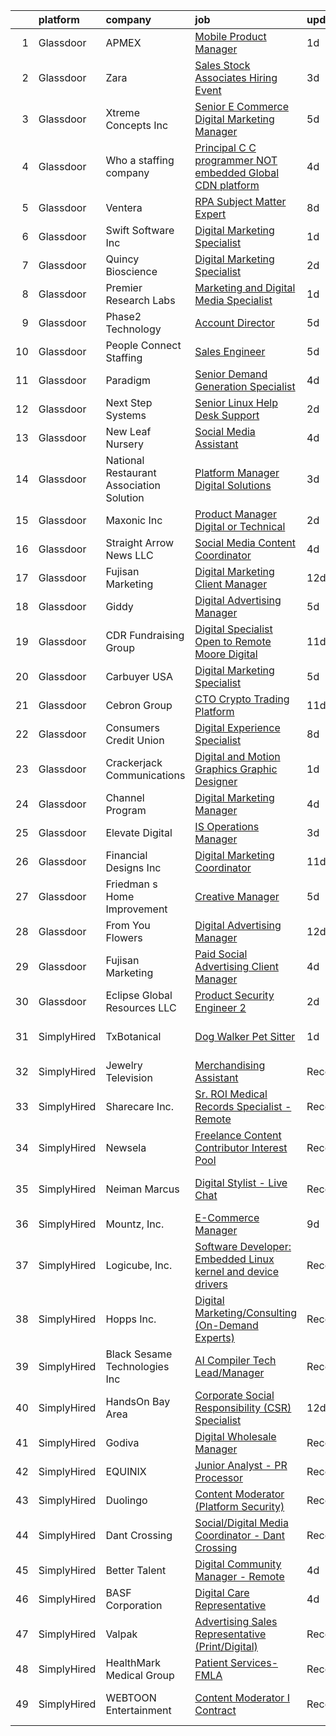 

|    | platform    | company                                  | job                                                                                                                                                                                                                                                                                                                                                                                                                                                                                                                                                                                                                                                                                                                                                                                                                                                                                                                                                                                                                                                                                                                                     | update_time   | location                    |
|---:|:------------|:-----------------------------------------|:----------------------------------------------------------------------------------------------------------------------------------------------------------------------------------------------------------------------------------------------------------------------------------------------------------------------------------------------------------------------------------------------------------------------------------------------------------------------------------------------------------------------------------------------------------------------------------------------------------------------------------------------------------------------------------------------------------------------------------------------------------------------------------------------------------------------------------------------------------------------------------------------------------------------------------------------------------------------------------------------------------------------------------------------------------------------------------------------------------------------------------------|:--------------|:----------------------------|
|  1 | Glassdoor   | APMEX                                    | [Mobile Product Manager](https://www.glassdoor.com/partner/jobListing.htm?pos=110&ao=1110586&s=58&guid=000001810e98e1e59d38f001224dc13c&src=GD_JOB_AD&t=SR&vt=w&cs=1_73c804a0&cb=1653807309926&jobListingId=1007898504722&cpc=38E0756619F973C7&jrtk=3-0-1g479hohrq0vc801-1g479hoi8q69q800-c5a393aa9f5888fc--6NYlbfkN0Ap2u030cuxRsdtLPDPs2BU3Kfi2AUyODsFm7pZ6XoflJQqs1yHrVdbDQQawaiP115OEnSqLQfHhCRmfNl5xZIbybda3Qs83olJKyMQxjinZQ_F64y-E5BP92CiNrJwoK7GtiGblVd8jv4q4kLMNfIS8oS9QE03B0yi_diZ6joAAvKEh373BqkCiiqNy98uT8z4uRvvmcPO3DxF9FxjytorNKxCfyhRPsv1qtPrXNxkEQGC8XcZh2ZTuO9F5XJQIlWm49UxZqK-9Le9YPlZOTUu9GBJaNAyw4LXLFZ_dGocVocDPSsFKCtZfhFSMZzg29JnVh5ZHdMLZvHfXGw0AP9L2HPRMcRwQheOhQ5_EluekW49QS47J3d5u04-D04XpeBfPJYAGft-C_DzAjCio8TOR_EqafkLIb7Cr_fbGDX_AYiR_FsfxxP_YK3gfq3K9BtvF_lCSz6FdUiuDG1oeBb3P6KkSAIskFm92r13PJ1JWJ3s4cSzCSy77fXm6ZYhRKnxgKnq-16NO1HGBOYJBza_wTnsg5NOl78UIikCXTs_4A0_8YVrwAjYDM8PpgrYymQYejZV70-LVAAYN7HL1Spc)                                                                                                                                                                                            | 1d            | Remote                      |
|  2 | Glassdoor   | Zara                                     | [Sales Stock Associates Hiring Event](https://www.glassdoor.com/partner/jobListing.htm?pos=115&ao=1110586&s=58&guid=000001810e98e1e59d38f001224dc13c&src=GD_JOB_AD&t=SR&vt=w&cs=1_e150066f&cb=1653807309927&jobListingId=1007891761274&cpc=C8C68B780154567E&jrtk=3-0-1g479hohrq0vc801-1g479hoi8q69q800-0d7a838a18af21ee--6NYlbfkN0Btxs39KmTzjw_u_hUXcyTcLpNeUj18C2Nw5A7DCW0FWNwH-XjtYgXllHmy2-okDeldALGjed6Rf6Nq6xSonfWNdO-9ovUWYx48gWvHzjO2r_8IwV20BCiEIkh3SgsunBhgIl3js16s4s0YiFp-hR6jTrYn4Z8ghQqIOqLnp5e4R9Qvsw8fajpaaDLlrosH2lkNHiJGawLWQBUee6sdcYZO4qD54yzbg4VPNGXNSzGN-IA81SA2mdKMQZWQ7sI21966iJKzrqA19WU4DxyzKrH4FX2Ks3jqSHQFqMMddAVXArFdwppbugFf893m7QqSNmrrn4_EmBsyE3SQLxDMZpOS7GZcMoxjdGsRp-r09YCaSNBDaj4HZH8QP0b9whfBTIaqGdWoKjgUrfdvc2IudVPsy4WSzqKxMJZgfCA5dWRfNym30iuZ2EQttOy6UErld4tCL5PUeXiZw_qQfqJXqch_xpnQDkjafvuJiV0cPTefdb7JJiLbXJCZvIc51OLDpRU3z70TzVhIVOjUyYci_npcyvG8-fY8AKQW6zGbALbeiLxmzsFjzg-mh5Elpos1H6uTXJRM0COicRYgs4gEtxBCMr-BfGntCf3etc9UY93fznoHegOo40DhLFstCQKzFmbg47UgH0PXXGyX57ritVe7t95LhI7jpE9zmuRNrTig-UbyX0YytnHFj4UD6Nnekr0JEfFtVHWtEpo90sPill3vBlEqnVsV3tx3xyo7_B2EVxA-5pPnIOjLY-ooj_0VB9A%3D) | 3d            | Wellesley, MA               |
|  3 | Glassdoor   | Xtreme Concepts Inc                      | [Senior E Commerce   Digital Marketing Manager](https://www.glassdoor.com/partner/jobListing.htm?pos=104&ao=1110586&s=58&guid=000001810e98e1e59d38f001224dc13c&src=GD_JOB_AD&t=SR&vt=w&ea=1&cs=1_d2661a01&cb=1653807309925&jobListingId=1007885618183&cpc=1CFB2D769825A88A&jrtk=3-0-1g479hohrq0vc801-1g479hoi8q69q800-592b6c6df76b004b--6NYlbfkN0CQqnLIWsU0Hd9mAM9CPr_t6tpjjVh6VHQGynQ4AbzrOKu5-7YkYb5WxXcr4YwylqeBxkIpiEqDwyrvJl1AKihL_6tmFHf4uiqE_vEL_tUPaxehkru8sjq-mQsxCl5d4iA0jeAjvLZkVzKR0BKlUv82tr2thE-vQo98MVQ8tviimehEeu63TcDjP9-pX8JFx8Sjqc8PLxqUryTkOwJJuJlcf8ynAw7_opk7AjNMj7pmJAMwCsJFNafeEpGbBTNUmwpiRvnDwye6P51cQnawY3bB6sxYrNi6Ln4cohQ3_Hw5Wsyyn47fpPV8F7qxWchPpuGu5gozvJ7ytk0zEQsJQCXdVwzo_ZQXZvAFmvTttI7WG1y4linqNj3coy_C40NvEx9vSzF2O5duK12Rw4VRWme1nsFaWlI2L3wtHNSro2Ec2BzAaQW1apkyz7X3IR-dka_Twia370mx-MZQ6yWfP5uQZXkprZgZLJ7LYu3ZcYwBYxAlnms49E1nurfw2UUtpXLHECvxuVt9MQ5yAcPChZLqZpSSSQiU_tA%3D)                                                                                                                                                                                                                  | 5d            | Nashville, TN               |
|  4 | Glassdoor   | Who    a staffing company                | [Principal C C   programmer  NOT embedded   Global CDN platform ](https://www.glassdoor.com/partner/jobListing.htm?pos=129&ao=1110586&s=58&guid=000001810e98e1e59d38f001224dc13c&src=GD_JOB_AD&t=SR&vt=w&ea=1&cs=1_5bddf319&cb=1653807309929&jobListingId=1007889506241&cpc=E6B95A06C1BC174B&jrtk=3-0-1g479hohrq0vc801-1g479hoi8q69q800-0e65479811ecfe9a--6NYlbfkN0D8qe4D8speIWsVRs46h0m7IsudPd75aHHMzmLGJRCPyG-QMcvsiuXB6iu7s5abUKpYtE49kJ3FaW6GhuK2e-o7XMRX2V4BepADd1DbWAmq3CSuI3f5Q5gqeC41DrubURG20izaASItJRi6ZeMv9s6SzBd_UBvZrOc4q0OvWTrzLEonl0Z9_xnAvNeAgazLCqtJqmYCJmcy1rGBScy0uuCFdw4drXhQp0kxbI3t2CFlLkZJsF1Ktqz6Peuig_Xyr_D_sdkBFpBhodqe8IetlmFOLnxs-9Mq5tz-wnw-UOZS4aQ9MLEc53QxTcKKUwQyBhVSKAAJ5ugSvPa88oCsRhIvcAs8wQd4_vwJzjN7oDjG-qRyrI4kesdFQnFFcJvjCwQxoad31PNh8KDjUE3zVIGK5Q9cUlmoB6TC4L3meebW0J2zSjgOT43WIyU_ryg2-1O9O2S4rNUWUQ09ll3W2KJzfzeCphGp12b2CZWc0jf2IvyJJnR6_mlFrA9WLBct03VIdDJPfKa6BiUnKB-7mUJyNGZgEF5Bh0RUoFd5bLl3uQRHJtysUb_h)                                                                                                                                                                              | 4d            | Remote                      |
|  5 | Glassdoor   | Ventera                                  | [RPA Subject Matter Expert](https://www.glassdoor.com/partner/jobListing.htm?pos=106&ao=1110586&s=58&guid=000001810e98e1e59d38f001224dc13c&src=GD_JOB_AD&t=SR&vt=w&ea=1&cs=1_5766aed1&cb=1653807309926&jobListingId=1007879092050&cpc=1DA97EEC6DEC5F4A&jrtk=3-0-1g479hohrq0vc801-1g479hoi8q69q800-1ba84a991e331411--6NYlbfkN0AS3oPsAAmCngCu4U51_2RxXyfS7TdWOFtWPOafNW52I9l0zlAECe21vZlUoe0tQOPziLIQlI5le5MY06xB0B0kiA_0epLho_tLJ6pFYIJl3BeXVoZiQZWyBb5GYxfBvBGRw1bxoyixTqytdTSzecNOdGzjgOW8tmTsvcNVpF1jXZQ16-i0alOCS5Ayg1BygxL3_XotABZgFR1bvtBu33VzK-OwRFewFY_nc_bK_IQAS1siJ1CNod4ftykp6cASpKvjGDaEJbMkz7PxYXGjhmkAb_u3Dh020tUfG2qJP0u-AurZgl1dYErmGm50as10cfN_B1242KyuySuSsarz4np5Swl_YOigp29wukraPwkMkO5zRk1o5iOTPKOTeDYzJxO9z5QzWECZ1zNX8xee4yeonSgJ4ZyAas50gTivcTPFtDWYeL2SXFFoJQoqK7B6B1uz2K74K0zTtEB_9986z3-5vLb4iY20g2Q-g1MvlqBmznaVXl6gq7miouMSjgHAEgYIjSyowJG4ng%3D%3D)                                                                                                                                                                                                                                                        | 8d            | Remote                      |
|  6 | Glassdoor   | Swift Software  Inc                      | [Digital Marketing Specialist](https://www.glassdoor.com/partner/jobListing.htm?pos=108&ao=1110586&s=58&guid=000001810e98e1e59d38f001224dc13c&src=GD_JOB_AD&t=SR&vt=w&ea=1&cs=1_cfb3552f&cb=1653807309926&jobListingId=1007898399231&cpc=C6B4EF5A80B9F897&jrtk=3-0-1g479hohrq0vc801-1g479hoi8q69q800-e14097b5bb6ccb9c--6NYlbfkN0DZZww-p_mr8GWlqIRBY21Wjl_Fk3kglyx5_HcxykVqweErWnar7kdIypVXyUPbfKVYgQFXV-naKbIbUjjuafYosPAFGtbIAun7F2CrqqVrXoyO9rQ9STNmNXEJStbVqtf2XmBvaMJ5L2LBjMdd2j9207IL57VRWplgP636dLn0-h85S6kf07DoZRdiGqX0VEEj_-SVUAct4uWMwwDmFrHxpJpa1DJ-VXTxE5_x7TuMoRk1x-gcB72OO3LR19G6Ff-Qe5ZzOhPI89CAMTMxGz_2gKZlEbidf8XO5INRGsjGjAwd114vFwoQIcKuET6jvE1JV2PxbLbWTXbLjKW3OKU3nTOHF382JSYuS1PAIIcQHIhZM6u5PxcR4uAzCMIYm2wrApo0oH6gnJrycwHOJddnomQeHKvvS4-oHU9H2aG9f_NRhNQO0owpmnivsCbIJjf8gAdJvSL26W3MHSi658NAqqMFZVMH9SIgZoBkzCyPbn1A9CDDJ6Cz-1icEXtg_gr694j1VGdd4A%3D%3D)                                                                                                                                                                                                                                                     | 1d            | Frederick, MD               |
|  7 | Glassdoor   | Quincy Bioscience                        | [Digital Marketing Specialist](https://www.glassdoor.com/partner/jobListing.htm?pos=107&ao=1110586&s=58&guid=000001810e98e1e59d38f001224dc13c&src=GD_JOB_AD&t=SR&vt=w&ea=1&cs=1_b3d9438b&cb=1653807309926&jobListingId=1007895149889&cpc=FBD2829E5030877A&jrtk=3-0-1g479hohrq0vc801-1g479hoi8q69q800-09536d07b9f4a43d--6NYlbfkN0Cd5ZvLdai7cR0fypH5_WiGezUQesq24dbKuF0ly35ya84jt7e3GFL0Brydynu9w-vRVQvsclyrQPKTm43Io2F0qEmjpfTscOP9bGxC4pfTooJYLErC1RUOPnUEajuUSOp-elD8SAwbyEZ2Vb62O4NxyVP8P7f4Hc_rdPryJ9aVdAjPAiYu2WCxapPHSfO9cQpZBrMmwFJiC-099LQnCBRyJkfM8pOc7enoM7Cg0TMdYcpOysFbCAJ4tZ2IZwdS6XXg9IhyDJROaADT5mnlMxkLJEqyt3BQGvnCY6avX0rJ8kPbe4iAGpDHRu37rv-VK_RgvQab-xukgfWQoSql5FYGlk2EzQKIqTcdcXLCb4E-Gb4vGUYYxEhOxKtQpjg1nGk83gJ6pkKoTXQtCMslJY8W5SgrZlv7GqO_UgyBLBDYW6XSQYTBnXuqA3AQX1UCRk-R0mMgFBEao4-pNes_I9g-UbT7a_c-4WwAlNr4xDJQzSJ1LPbseguTPkqRniq0TbSAHyqcUFfDiw%3D%3D)                                                                                                                                                                                                                                                     | 2d            | Madison, WI                 |
|  8 | Glassdoor   | Premier Research Labs                    | [Marketing and Digital Media Specialist](https://www.glassdoor.com/partner/jobListing.htm?pos=124&ao=1110586&s=58&guid=000001810e98e1e59d38f001224dc13c&src=GD_JOB_AD&t=SR&vt=w&cs=1_a6cacd8f&cb=1653807309928&jobListingId=1007899186366&cpc=8F7BC0C6B9F707AE&jrtk=3-0-1g479hohrq0vc801-1g479hoi8q69q800-ded5b3e1f83c4363--6NYlbfkN0D8xGH_UxYqVAmqCTtO4umaWVpHqxlCI3ORUIuPXpUIiGqvWJ6uvpcjhH6mD7F6BhODHTcc8NAcuntD3dg6kpKTT5cGFIStpa8KZtndA12vIxsGRrmMqR2pE0RzNktokXRKEi5QGTdrJf2h_DUSpQwpZo8KukFg5pvhz5_lekjsyg7TkcNecXctnz9MADF2JijD87AEUemG9Mgtlibq_GFjVtuN0UhZZlMvzq7auISOlSvkqm7Fy3FelsdIkpGEbwzIQMXIoDugAHjDpZgQAW2bSA2yHQ122NKN2TaTTazA8c68MoZF3VKd7SBXY_uA4eXqwR2OCYh1ndlmQevW7PZTwir81G6OPDs10hBKhtBxI1pWBFZc5jn9uv7RoOyg_zpLr8a_lCMuuogO5diaavibqYgq2FAAoyDKKyvHzlj7Lbg4RTGucSbGspSvX4ilEzUwOnN0MBTvlwm3rIDqB9zH)                                                                                                                                                                                                                                                                                                            | 1d            | Austin, TX                  |
|  9 | Glassdoor   | Phase2 Technology                        | [Account Director](https://www.glassdoor.com/partner/jobListing.htm?pos=127&ao=1110586&s=58&guid=000001810e98e1e59d38f001224dc13c&src=GD_JOB_AD&t=SR&vt=w&ea=1&cs=1_7b407066&cb=1653807309929&jobListingId=1007885098395&cpc=923E3B470662C757&jrtk=3-0-1g479hohrq0vc801-1g479hoi8q69q800-4f44540b413288ff--6NYlbfkN0CQvkt6Hh8oe9ig64tUg0k4_MRnmDES_oZLrKmhAbSo-sbCOW1K6auZGRuU-k8BGTTd_E_S6cFZkM8-XQQLUxaM3foh4tMHjkQhSM5F31HblQpXCcC8AFyxiMnQ2cubqG_qqql2D4bmZDT2Z4JORoHh5e6_IW3fHN7dG3rQ2f5hukGZA80IuhKfGsDAZjzRbfnaEJwQjHoZILXNDIDdY5sfzf702vl3-4VMVQfbIw5ni-EvobQv1Wc89ma2rMxsnCTGRKwzOXvrCg4Xr6Nu5XkUx3Cm74nPweKS09T0M8s-E_C5eAlt8k_fxOsZ-ADe5FB3ujGT4udAHdAYM1JCDoFwkepkvYEF0-bnkyE3QkJ_r-N2qdEglxy3IaAaBoXyBt7q22t59dlqaimmg2KWMHItGVh_29P6IJCVXNRDhoPACtDvNQuSO-neu6liBeqScKaNxyst2ZLX2ng_w-KT1J0eGM3kHpgN-7sluK6UCKQ5j8zF6nPled9jVa583juSxdI%3D)                                                                                                                                                                                                                                                                               | 5d            | Remote                      |
| 10 | Glassdoor   | People Connect Staffing                  | [Sales Engineer](https://www.glassdoor.com/partner/jobListing.htm?pos=120&ao=1110586&s=58&guid=000001810e98e1e59d38f001224dc13c&src=GD_JOB_AD&t=SR&vt=w&ea=1&cs=1_a6506937&cb=1653807309928&jobListingId=1007886293873&cpc=F5D43257E3E73E36&jrtk=3-0-1g479hohrq0vc801-1g479hoi8q69q800-92eb718af191dea5--6NYlbfkN0Dl-_BQXShFTenwI-Dv1VWZPK3YH0QuVD1V8nO3VIiW1uLR1QzxvUAsrG0UKiWnsnGQlvECZfxxJFGz3s-fZqNFfo0EZmNsp68ZiokPCxEeXlhaTq5KmEnApgUvmWThb44tYsAfjUDgXcw2GHX8RvAx7IOCijCRlKtNObz54gIpXXGdLqbICVxZ7PC9pTI3D0OrZ2nyi32cFfwxjDJHq6HQHc95y4AJp3qFRszJAEpZQwnwvk0yOxLoo0tZa40o96zt8nA78DoKxT6ib-SZ812422z5tIxfkKoZ8ARqyMBqpwveBlpXBaUQU63RfIUSShYYSgHwvHp4RonK-IZLURRhCU1QNvoemyI9t9aEgKgrYyKcqGxnQcCIbQw69aDjuZh798FbwzXLHyZawAVpgOXDLHltS4IRi-eE9SozT0HxgNnnda-nGre28kx6mhgkuYHDF7ocOIuOOYUti4FSeCLtf0bNrIMLRDPVD9TPGgToZuALlgfCvIewRYzbONOBXMA%3D)                                                                                                                                                                                                                                                                                 | 5d            | Remote                      |
| 11 | Glassdoor   | Paradigm                                 | [Senior Demand Generation Specialist](https://www.glassdoor.com/partner/jobListing.htm?pos=111&ao=1110586&s=58&guid=000001810e98e1e59d38f001224dc13c&src=GD_JOB_AD&t=SR&vt=w&ea=1&cs=1_77d1805c&cb=1653807309926&jobListingId=1007889393339&cpc=38B564C08F17D3D8&jrtk=3-0-1g479hohrq0vc801-1g479hoi8q69q800-5a87a7f9bef79ef2--6NYlbfkN0DeyJ4CP5CzwT7broxeUwKBt3co1QwKwWitRQqJu2WRZ0WRYEK4sRQPRDcH6z-5Xl98DLi94SyD_BF__Ytb4p51lAOuJNaJMk1f--M6S4j0Da689BdA3tK1WDVHZPqixYFvf5JfeMs08kpna6EazR-gYwppV8X16oh_YLSVZTFHH8fCSWRZyWC3i9-YqOFtr5DZlb1FgvJvn_yS5dHtK3x6TK7GKpPk1FUh-vleFv8iPvN7qfoKDsE2L2vasNnEpUtEsFyRmTGUMjwoaFEcUNfFFDthRzjPLOUTlBBwCCW_kohE83YX-DpIysXacFeNtX7IKf4ymRFrakYzslRW8o3t6TCQ9J1ECMo-YFGZo38hGcjVzyX5KpeXebR90YxfLxswkf8gq7ECzU6WLfNRfmzIvPCmsHWsbfQFNJYEMmiqBE3msWPrQ1dV-TiqC0hXgTYGQwBsF05FPornU5m8nhDzy17qdsg1og7NoQgBihs12NIn6imyix6znW9cNoemrFzVBlvM4ns-G_OKzpgF7VzZ)                                                                                                                                                                                                                                          | 4d            | Remote                      |
| 12 | Glassdoor   | Next Step Systems                        | [Senior Linux Help Desk Support](https://www.glassdoor.com/partner/jobListing.htm?pos=126&ao=1110586&s=58&guid=000001810e98e1e59d38f001224dc13c&src=GD_JOB_AD&t=SR&vt=w&ea=1&cs=1_84bc05db&cb=1653807309929&jobListingId=1007895208394&cpc=E5CA8B5EFD9AC7B2&jrtk=3-0-1g479hohrq0vc801-1g479hoi8q69q800-be15931783ae6a50--6NYlbfkN0CKgvS4s_uBktsKEiEAZi2bJDpOvi088CPgpgQhjoHx3fLkFKo7lX6ZWxXYb1-fbGRH7xg2CnKKn5q_6VPV5ucckslz_Dml4TgtFSQK0baRzso759LnCXrp9hu5-yLc52m20VFvS5dvqajIoMSsJiZHLgLhpIMytXxn4o8gK6GYh7v5RV7kVqfCRcSNi6HRir1F9zGMCzDYkW24ZO1FHOg1jMO9IGnVtYGeo5B5HihwzDlQa_n0p8_9SR3ZKixRX84UneDnuoMBBNKQCuF5AZHk3Fm8Wy0uf7wX2p237w2fpYA94u4OdKS30fzS8JuGDjy2XgftfgGX6IOr8QjUVDQny5CZ9moNBJItR8X03_tr_9oC5FrBDtfg5dUnf3lT0vkMq5WYJCj6J2lO0w0bzTJdvvUVwE5JH9LwdyQQUCxr0gex_1hE0hTYjKetoC_3IW-65oMMXruLGcq5hM9RMJhNtaGZ8ql562DuhVUNfvQk0BJOlA-d_v3UTp_zkDeZ0y9xUOcyMGH-4g%3D%3D)                                                                                                                                                                                                                                                   | 2d            | Des Plaines, IL             |
| 13 | Glassdoor   | New Leaf Nursery                         | [Social Media Assistant](https://www.glassdoor.com/partner/jobListing.htm?pos=122&ao=1110586&s=58&guid=000001810e98e1e59d38f001224dc13c&src=GD_JOB_AD&t=SR&vt=w&ea=1&cs=1_0c8db318&cb=1653807309928&jobListingId=1007889202023&cpc=D910AC0D9B8C6152&jrtk=3-0-1g479hohrq0vc801-1g479hoi8q69q800-f17d9c707ef2475b--6NYlbfkN0DpElVvzvNHyW6Y6S-MPJtFVsKj-g--AsActaXepxVhwuZhkIinOeN2Rly8uZhc-AvjLLhiWL8hcDSi1Jw0eRz4yldfIY_So4vn3qZzh3eSgNylJjHphhmu32qkenWRwJlOE_ha-9eNukV9YiT06njk40Mkwi8lIUMI_oDOuV3gD8_2z4uunL7ByQJVKuIB_7_YZYR6yIU3PQ9DCWsz1ihN5eaJ6x1J0vo8HIzhRvogbbEEM_aiQTB7nFbNdYAa-uB3uQyE4VaUfRDoK1p2vMA9nNwMbEiU6OayI7wfMLVbzbVxWJK-ivVCbRDNDPYbCUPfCRicZjhI00LJABYxlRVmCztyxGSj7cjuw5SK_JNg39UrA_wc9KV9f_h3HbnB1xqhA-7aO0_0SOUBmBKCAWcmcchyL-zgUgIpgisW17RtALvzlBq3W5P-bqiZF2A9JS9OTCXexQOrywISYAMHCuQX52NtR0mwP_GEc_bA8GBDayIhO4ik7yRHvjs6UoV4a7eCSYGC3iirxQ%3D%3D)                                                                                                                                                                                                                                                           | 4d            | Hayden, ID                  |
| 14 | Glassdoor   | National Restaurant Association Solution | [Platform Manager  Digital Solutions](https://www.glassdoor.com/partner/jobListing.htm?pos=102&ao=1110586&s=58&guid=000001810e98e1e59d38f001224dc13c&src=GD_JOB_AD&t=SR&vt=w&ea=1&cs=1_6ddda5a4&cb=1653807309925&jobListingId=1007892600209&cpc=965741B70148EC7F&jrtk=3-0-1g479hohrq0vc801-1g479hoi8q69q800-50e574677ecc7638--6NYlbfkN0AXV6erP36Gk5_UqhJ87gBwIOouYBwtKExAdYMc9-jMFCBEh_mhTKNhWlEYuQdc_8OBdeULfTqeqgc2NyU1HUrx8aMdJI5u40F_lbNwEvKbf1XqnG6g80DAZLVxdUuLMym5UZfpuzgy4y1THb8A8n4ZmSIq5dckTdxM2xZlB-QhPNdAFpvsK94J_9hWnThTyx2e3_-6AIFDsQMS8uVr7Og2I22zbSO0dCPFEigBsRKFnH4jiva5YWeJ3yXt-GWbz14MgfyrLiKB7RTlSd8mouyPcXjQc_Dhcyb4HMD5OGwgLUC0hFa31llp2TuOEKak7GMdsDPaRuRr9J9hB1w1VOKngBZseBYcnUxD5GG6mo8o0mWyJqCe3h77ygSUg3BDdlR-b3r8gBcX0AB9WGwv1iQxK9cThN5b-I6jxCf7OFOCsEMw_Z6TaxPoq4-zNhYy9g3XvJAav61TfufJNFHEZLjyYoG0b1IfGmJldNTJBzqkXBIclQDfSXq5opSPTmtzpx6btGkZR_itLw%3D%3D)                                                                                                                                                                                                                                              | 3d            | Chicago, IL                 |
| 15 | Glassdoor   | Maxonic  Inc                             | [Product Manager   Digital or Technical](https://www.glassdoor.com/partner/jobListing.htm?pos=119&ao=1110586&s=58&guid=000001810e98e1e59d38f001224dc13c&src=GD_JOB_AD&t=SR&vt=w&ea=1&cs=1_06ae0b9a&cb=1653807309928&jobListingId=1007895127732&cpc=EB1BD5B9C2162114&jrtk=3-0-1g479hohrq0vc801-1g479hoi8q69q800-e94addeaa013fb26--6NYlbfkN0CcZyzezfzvtPQUPPpPoUj9-ywsUO7mA4JsOj3ENCeqrNuy6JhzGQAieCsBnP9aF5XPrbGrcGnQJi1gk-sy1kj-jBUquTn7MyVCHl3Lys8E553ttzZH0yLl5B7AeLfOpyprLNGXTTLlT_wEBwOLQ3rc4AHhQJFIfbqIT0en50sLD5JiY5egcnwj06Lmy3gs2PbPqPdijMQeph21tB8KnPsuZfv9lpfgCKVOcyDNj8UJ6PJiWQnME9D8Ts3LZc_AHbN0_0tXvG1NetxhJyBnmDB0gBZL0vR7YJJ_Np6thD1BoLyc0MZG7nYWYdP8c96mrmXcRqfA2DmScyl4asBjQwxB7fHJahO815BXnF3JHxFjAl7Wlm_bGeYcBTseMzuX3llYBt27eUCrhhQfcJgJF14TxcJZOkMTldEqXmhXWMIQA4xiqJZIivKxhmy8FwbhZjXqlvR4E4VvOJd7zHMjbIQGrXAiWtUna0Ip-UPnYBQnHe88ELmlgHlXzJfGzqTKAdIecnx8_2Ig3w%3D%3D)                                                                                                                                                                                                                                           | 2d            | Remote                      |
| 16 | Glassdoor   | Straight Arrow News  LLC                 | [Social Media Content Coordinator](https://www.glassdoor.com/partner/jobListing.htm?pos=123&ao=1110586&s=58&guid=000001810e98e1e59d38f001224dc13c&src=GD_JOB_AD&t=SR&vt=w&ea=1&cs=1_d588fc90&cb=1653807309928&jobListingId=1007889188539&cpc=870769263AED881C&jrtk=3-0-1g479hohrq0vc801-1g479hoi8q69q800-c31a30068b0e52d2--6NYlbfkN0ACu_hgM4mYOpGjE6TXudS1eLEYdlotK5aSiNrSIRlNjh-XtxVbfFwzSpa7eHqPOs-JZmUSPH_68dNbGG_sqr2ZOfDebZqpK50Ub97CWSJaEgdY8KUUM60Csao5kQ72E8ZjEWxE_HCIwxP3ClFDl848cgjoF-DSGfgY4GtN_BeQYvk5vuFk9yI9BofBeB7e-6lrAlestRCjsy2ehQEheYkcKV_wpidTO-FEHagqXqoyPhPLwm2ftHdjAaUyxc3YpRAIUaXZKDvnJaIF_YMlr-pDjOg2XDYCIjtOP5Wj7wexPEz6O7dXTaXCtJ9ZpQ0oqy3vcrXVXH9FhF_eIqXCc_kM3xQ0vf5YKGSlaKmitKGWdEp0nd7N8h6KdMujwGhbG7aBx1EOMqPYqoi563GeHRGHh9v3Y_1G7P--FM4IOj4YPZfoPMbDo_Usou1wa2Ye6HbMb1wVlO7UehNmoqB2mQAvkAlhjxEP8vXsfLYDeinQZGoz8Os3h9crs5w2uVRhWzr_29QnLInSSg%3D%3D)                                                                                                                                                                                                                                                 | 4d            | Omaha, NE                   |
| 17 | Glassdoor   | Fujisan Marketing                        | [Digital Marketing Client Manager](https://www.glassdoor.com/partner/jobListing.htm?pos=130&ao=1110586&s=58&guid=000001810e98e1e59d38f001224dc13c&src=GD_JOB_AD&t=SR&vt=w&ea=1&cs=1_35e8a074&cb=1653807309929&jobListingId=1007867627613&cpc=151E51E148764572&jrtk=3-0-1g479hohrq0vc801-1g479hoi8q69q800-0b7cd38cee7f08ff--6NYlbfkN0D1UImNCF3Zorvx0-CrpL2Zua-qauUl26Ah6Bl9N4MEQ74MfGKQYyZqw6l0XqoYPbsL1_hwi00RWvrVSdA8GfXFJst8Pc0Yn-4reWl34_xQtRiVM5oOD5m_DR4X5Aam90nU2Rrm2FLnIORXHpll2DPOPMyZU55H2kDQJvvCwoSOfq7dKRsZxkEb5H3K-p3bhuyM5BUwZgJ2LZJAmS-VhqNVdp1Po_aKpOWFcG-6F4j34sBWjaRbXhTIORQeqsHDklKcgMiO5c7yFqLKcKnqa9rFTlbgubyHVBihh1gOsfqYMWoZ4QB5FLUG53N3lAbWUUZgRufaQtsJl7lFH2QsQ6IK76xZUBt18yU7fLXW_jLnd-VvEToHy3UIeOUeLyhWHiXzi-uQfqBiS5QrVALV-SzRzalr6VIfoqdpRBeN9fQLlEND62E2-TGqaYvBQoeAMTfgyAxoNgJ8BoMyhs5-Xl816gMWYM4NC7166e9VCI227wULR-XMSPZMvWb6mIczYMx95QIjeHWqYUWneyEGls7Q)                                                                                                                                                                                                                                             | 12d           | Seattle, WA                 |
| 18 | Glassdoor   | Giddy                                    | [Digital Advertising Manager](https://www.glassdoor.com/partner/jobListing.htm?pos=109&ao=1110586&s=58&guid=000001810e98e1e59d38f001224dc13c&src=GD_JOB_AD&t=SR&vt=w&ea=1&cs=1_01d2fd5b&cb=1653807309926&jobListingId=1007885338943&cpc=0F2A8D282FF2E7FC&jrtk=3-0-1g479hohrq0vc801-1g479hoi8q69q800-5a2a8fd42ed70974--6NYlbfkN0Cd5ZvLdai7cR0fypH5_WiGezUQesq24dbKuF0ly35ya84jt7e3GFL0i2qw7sdTRxJDjYUYJ8dwGiGGzr5usHAlSYRDrfIsxWMUTiP6sMdYO25OySmrL4ik9nJ2VlTh2zvwuBVZVMQao7Y7e3Rh_uCQXthcfOYF0LH9lOQRwbSvCOG0bWhTBe997y-J2zKQzvgGY6b9djQl_iFKibHq7gNahMYo7a-Q7-pfZf3I3Q555xjDU_z8F_dQl7GXr3meXMQe_kb4RmorLtTcBRqGf5UE9YEkw0DDVwFjDiC44kQgQzSKupGIW2HNbD7_RU2RkxU75dl0vc9Wddp-keHok32iA68e-7hqMJRxO2iTdUmZdE8acmtMN_BhUtCRvOLRqMTrP4K6Rx09Eosp12FHJhkKpYlw2zCvAvVtnN39HMEVKVtAX_j4nLrGRQRE2KfJukZyBm1n6a7IX2-B5bxP84nC0vVCKicGoJNfaYSF9rTLAd7zb1q751w5mXNVLLpwypqrIi8fTnKPCx9DIeaDbru-)                                                                                                                                                                                                                                                  | 5d            | Austin, TX                  |
| 19 | Glassdoor   | CDR Fundraising Group                    | [Digital Specialist  Open to Remote    Moore Digital](https://www.glassdoor.com/partner/jobListing.htm?pos=128&ao=1110586&s=58&guid=000001810e98e1e59d38f001224dc13c&src=GD_JOB_AD&t=SR&vt=w&cs=1_646a60a6&cb=1653807309928&jobListingId=1007868927041&cpc=8F7BC0C6B9F707AE&jrtk=3-0-1g479hohrq0vc801-1g479hoi8q69q800-d43630dec90719a9--6NYlbfkN0DGgHZow9Xrnop5mKckGb9U4FCZz0GqfVpjGx9XEADqYOeXPCgT5ldK3HYbHUk3T7QcMwby4poF9GkNLCSUXOMk8X5mZYXwK2aj5BQjhpLujqTwaUTcs6a2jc81a2Xuu2aw2gdKeOA8J3U0APifSw32D7XpYasb3fzz_mOcpnjrMWv4jcL0lwFPr0STj6Qcku4s7UgAs5ILEpPOk3lte8FN8hspIsRWrzaCnoMkKdBOkOR0baImDKqGNa_dqK07X32p1L4AhuniBlGff05nCJ2LBkzHHkiEEkRRXU5Itrd0raMUn9VRyjNEC1WIMVdGn7c5b40uAODpen_RfmGuFOP33hk2d9NlRaT3ZFFkXQj9du_KcWAUloDcziIDP7cIvFvtiPzNbmok5u3yeCHARvU47XAhCKM2L36qGfakjyUqmfntuo42qrAWhJrVuSgTJy6lolLkrKNJfswUg5p5-9-NEdCKhdrRl3KydkSq-3mU_W2rRk_GVKAIDQQ3xsQDXDpXdhVPVZQhSQ%3D%3D)                                                                                                                                                                                                                                   | 11d           | Lanham, MD                  |
| 20 | Glassdoor   | Carbuyer USA                             | [Digital Marketing Specialist](https://www.glassdoor.com/partner/jobListing.htm?pos=112&ao=1110586&s=58&guid=000001810e98e1e59d38f001224dc13c&src=GD_JOB_AD&t=SR&vt=w&ea=1&cs=1_fda48e4f&cb=1653807309927&jobListingId=1007886334722&cpc=06435BDB05479ADF&jrtk=3-0-1g479hohrq0vc801-1g479hoi8q69q800-e72e480014b33b14--6NYlbfkN0AHmQymZBm121Hd1dy1Qh2bFNFPjAVRZHeqeZsORGEE2yD5WphUrXeCy2A3h7x76yxHvNAgzMTRG2Iq35XpP-PHdy3JMSTh-Pz4BysyY0ldVhbjb387RqrxJURyfZUigfcvYqxm4oPREEFvO_Xuyt4iakE_gSgBp5v3nIoY3gKpFANg48-ZaPHCvD353M3c7nxVIwceIZu01D5rXLCvKaclzge5C420GIfRw3VUDxuM-_fYNjt44eiS1mAotuXbzwnnzjT97Oa2nNzAkmu2u8sL6FU-vPQxjlNMRVdipSqkr0Wl6BoDABlAYb9Xoduj_Bbow5-JNA-Bj9dm7FXMbllqnETahs3K6kGFrnRvEgAShY8RpLEK6Lyxc5GP9nMibAhPxKPsyKUBKYfhScf8Kq5zWRVVtLc22k-GsjkD4d73yFWrrrcxHTF8QaM-9Li2fsvK3JoW_WgKKmwbF7w1coVNMTZitty0AyijyymtEhtaNit3pJBZadlQ3uLPSJyaHJT6V3b1IYHzsKYSlmQW83Hr)                                                                                                                                                                                                                                                 | 5d            | Pensacola, FL               |
| 21 | Glassdoor   | Cebron Group                             | [CTO Crypto Trading Platform](https://www.glassdoor.com/partner/jobListing.htm?pos=113&ao=1110586&s=58&guid=000001810e98e1e59d38f001224dc13c&src=GD_JOB_AD&t=SR&vt=w&ea=1&cs=1_d6d63ae9&cb=1653807309927&jobListingId=1007869693235&cpc=022796DF6CE1C9E6&jrtk=3-0-1g479hohrq0vc801-1g479hoi8q69q800-3436cfa6d8b9e20a--6NYlbfkN0CQA-n_LV_NNy2ock_jAIJ67ReqIt4ARpLIGjlzGlKm_WVu7XLl9BE2428jBS3ic5ye3M4jBau1JUzzhtyBlLBhk-Kw7Riq8-GOJCIjQPOp1C_15SgKZ-O6m1PRQ-0oNjnrpcwZjK7hBvGcSbnb8jrgko2nfd_NsnbZFQG8WoGco9rz1wP4rcSNCJiRal6AtoQr0tT9h6d951m7IFHRnE2J6lqjkC6F6vZHT9kbv5hAaQ3fSkYHRRtLPvddY11qVzMxUfG-SkGrue-R_PMmyKSYaAEWL1n9H5li7LWRB3yDL9As0qSri-Up-UQsTFWquzq1iWSCTbVmGyq5Rnsu6fcHTZTpSGFvdF15H26_zjAz1GL2kggTtR7tg4iLXccFCJti4LGUKpTiWvcoymPQ1s7TRMWGS05ErM_VRZwS41iU8aM6X0beki9WCHUUilEnH_tguUtlTOGjquJB3lJNIRbaCKCyRZkDRAngPvwSK8doe9P6Vsx_cl4b828FDrb7Zt9GM6UXHJLQFLlIuETS7woi)                                                                                                                                                                                                                                                  | 11d           | Remote                      |
| 22 | Glassdoor   | Consumers Credit Union                   | [Digital Experience Specialist](https://www.glassdoor.com/partner/jobListing.htm?pos=101&ao=1110586&s=58&guid=000001810e98e1e59d38f001224dc13c&src=GD_JOB_AD&t=SR&vt=w&cs=1_c428fd20&cb=1653807309924&jobListingId=1007880528091&cpc=7BCE725A3E5A5752&jrtk=3-0-1g479hohrq0vc801-1g479hoi8q69q800-3faf2cb7b9250d5b--6NYlbfkN0D7QFjay0xjSikYlqNIrrQNxgS2Q-UM1MyAnxLHwkvZw74gP2rLdnX_z2k4PV8tQ2T3M45heyWL2kv3_O9IDYv6XXoVxQwhHhDWPOF0gwou8kSgUlTz6erPnq0CDSyEocU6ueJvVFVYt6wt5FgQRW5-Hzz4C4ENgiBhZxSZjYyP8-sHkT5MP5AVwwd8P1CV7W1qRqBeCrHGLCaBCLtPjPM8-PueZG3Y8A6fCDmEgfJ_YktsbR2bpzAa2ou4Mufal3BTbFJKSsuWHOHEJqOCXtuZ879azS8hb4qvoSUkIb8uGw3TgbRCjYuw8ody5fb3-T4JO5HPcPTfG4qtWzrqXqrscF8D4b1h1X0clm-DDqNt0lDTuAZARPAwDn--wKpTOpqEIWzsvGk0Jl5waViTI7PUjW4glt162d5ZpCIf1NFdPlIOaKUatFy7s0Ocp_BXaZbpyEOZWvagEyfdfrgTyX4mRyUPvDkMOSdaaXK-GaE4lm8YR1RrOjngG91vgidzmNuT-h4CVUkxVPtCuEdUNWDIZUu0QrGoGUlA8KBEuAxtmBLTQvOiYWEIFaFkTQ9I9wdI9vAwaQpYgrnczAHB76OxmYpOlAd1oupVoj2_sd8kzaLipbto6vKvgpJOn8U0KZG7tIHQIasgKVPg8CQRDVsuDqBrBzCu_b0KO29aNtGFzjIeSehdEn2dDAtGsh1XV1NUTUOaZxV-qQ-YoDpRnyYlfbq8_YA37Tx_ylRU8qqkqICpYlt4vA50)                     | 8d            | Lake Forest, IL             |
| 23 | Glassdoor   | Crackerjack Communications               | [Digital and Motion Graphics   Graphic Designer](https://www.glassdoor.com/partner/jobListing.htm?pos=117&ao=1110586&s=58&guid=000001810e98e1e59d38f001224dc13c&src=GD_JOB_AD&t=SR&vt=w&ea=1&cs=1_4cccad28&cb=1653807309928&jobListingId=1007899179018&cpc=8D2B7435C06A1689&jrtk=3-0-1g479hohrq0vc801-1g479hoi8q69q800-4119b7ffd432092e--6NYlbfkN0B2gTXXlubBWfaJD3-68vf6rz1FKns231YboDBrYrra6ULyPejrG_3OJfCzt9cG2ZOYTWGT8SQv5oGTEDBXQQFheRTPmRReNOakHOugp4ffBwWO_IXUXUui5-NKfKUISmtznTLJ8aJIHK4pCZQAxiVwBEHi_IfQrvl_HksAdmmYmzEOy4F6VZXXqlX4Ru2Gt9LPmDmTT7FiKtb1fSbfjpT6axyIp3rs2BoZvB3PEmbjOIf3IiBQKAKEN338O8tZ2cPf6AFA9EKIjYHBanMOq3BEAmsM09vU_m19WYM90TyYn5AcQNrgtm688wNDJl0xW0Ktek2jv9ydeLeFISBNak0Tf9x1Z3SNp2zh6AwO5F_ig5gSJpTmB33K0lhITRFjND4phETFsMWirKgknb3LuKEzJEBIT6A-3Ovnk32NjZysg0KrLj00MJvghUpsOZsvyN7xaTaf4DoLrVtZbXZe8JmEVUoNo5DhGz7mnkyfSFUI8oyhqFij_xhNJ7Kne1Xs86XSuNG0Yi_5Nj2p5ix5yK3mPSoZwMG06pI%3D)                                                                                                                                                                                                                 | 1d            | Wellesley, MA               |
| 24 | Glassdoor   | Channel Program                          | [Digital Marketing Manager](https://www.glassdoor.com/partner/jobListing.htm?pos=114&ao=1110586&s=58&guid=000001810e98e1e59d38f001224dc13c&src=GD_JOB_AD&t=SR&vt=w&ea=1&cs=1_e057e2f6&cb=1653807309927&jobListingId=1007890070829&cpc=72B33A28935558B9&jrtk=3-0-1g479hohrq0vc801-1g479hoi8q69q800-cadf7e8a1f22d1ed--6NYlbfkN0DLxniXb9xd09bch3T7EymxCrgj1jiT2kSu__xrmi42oGxzzzo97FWMzGciNwvErZpd9hMbpUEOeFn9v5tOExEQ6X6sV1pdhh02yCEDOb_1daXMAJ49UYSmVNyEEQyE8cPpnWtoiZHES6zllcpciUw0g7_0zejWPtyzYqmGWGQWjXQRli996u3w7VFFj5Vu_tSBkprIzTaViRlYlvLkax6ivnr9lkE303j90gL3xwAaT0OH8VWlKKVTmn0YCu6UalAiHUDMsJL_bo8ENW6xVX7jb2TJ-Ny3d6jUI7mPu1QgfEeK-sjfOsxRR9Mr9Rl24pibyFmiVRNgE2O2AC1quac1OrDLQw4V4lMsCaIcfNmEeuEf2qjTaiHRpdjGNe-4XCHh1eMI7cD81chJiv97ooKJUkf79mQtvlInT411wp572zLD2VBZ_OXxUPRkrPX2YLVN0fdsIEBEC_6nfx9ePFOHQuSQSg_pZbYzqQ7QPrklJ_kseaPvci9LLmwYmZJtw5zZItdcfxQoFQ%3D%3D)                                                                                                                                                                                                                                                        | 4d            | Edgewater, MD               |
| 25 | Glassdoor   | Elevate Digital                          | [IS Operations Manager](https://www.glassdoor.com/partner/jobListing.htm?pos=125&ao=1110586&s=58&guid=000001810e98e1e59d38f001224dc13c&src=GD_JOB_AD&t=SR&vt=w&ea=1&cs=1_95b0a259&cb=1653807309929&jobListingId=1007892644939&cpc=CA5E2B5B7F82281C&jrtk=3-0-1g479hohrq0vc801-1g479hoi8q69q800-fdd028ad08f29904--6NYlbfkN0D0ZqxdZg2TwcIemQ4yr89eGinLCR7bn2QHXosobzuZIISjxMRKT4E3HYF44zK3HdJulIahwjPV5KVdpBd046g-HxtdD1Gm0ETc5CeGF9hYFAzrK5QpyaE61zaOO1MEo2HbfDXaMvqUKYOlroOPxqkOpQ9TkNGV8ts7r-kr85yMeAbezhOAU56M2juGF49A7DSRUL-8iNdf7Q82FMxHVuCPqpjNRh7CkFVsQOv9TcKRFalIRpacllyZGBrZaPUoVi6Cq9BIc1KGkbR_cZH4XZa7am0HwFvbSWeOP2VNky2jrzSoznb9_IZMrNiEcN5JhXu1-OVI0C1W71rYVXrkWWq6rprlvSrZmfVEeSi-4YDu-1UvK4tC0LoRvy400Z_R2c41oDq3nzfMQPKlkbfr0HyEup1SZ49RQansMpyUarQIBLDbh2A2I9YHlX1xWuyz7zDSaMLMCgW9FKqeG2-qG1ql8NOhcOv3qgibtnG5xQi5m8a9PH686GLAY8utqeOTAfY%3D)                                                                                                                                                                                                                                                                          | 3d            | Southlake, TX               |
| 26 | Glassdoor   | Financial Designs  Inc                   | [Digital Marketing Coordinator](https://www.glassdoor.com/partner/jobListing.htm?pos=121&ao=1110586&s=58&guid=000001810e98e1e59d38f001224dc13c&src=GD_JOB_AD&t=SR&vt=w&ea=1&cs=1_2564aed2&cb=1653807309928&jobListingId=1007869332474&cpc=4F6831AEBD53791F&jrtk=3-0-1g479hohrq0vc801-1g479hoi8q69q800-af18582e3ff17604--6NYlbfkN0AtlW_omU2Xx3W-19HQ_drmTKCWebiHnmA5lS5PDL5G8Tkeyy4LNvVzJJ5dlWnWjpp8-pft6JWEOiF4gAjWjKVDS43vkTevw4n0QJYcS1YUDEbs_1izJTXoJyckv9uQCT9-xgg2np8r_bpP-CC3PgQ2T-tDgfdqxQ4CRXiTlBfub-GaXl7kxpUOTTLUT6DtqNuOWsQD2GnO_XOo8eg-Z2RfnmsnEz3EfHyv9sjoccId8xTixCPqHkXn1HIPm3xazVppX3zuKn1pURdPMI1ksEQuO5Z1uYD1hEcJcOTKjrIhPi9qcZHkvdUC0wOxfugB61ehA4kAh6kRAuRkN2qpnTBx10qIcku6_laDIEOOLOV1ebDDIbw8QIfVe3LxpXJtGeS0-6DYr3r3fj7lGe1skCduUuoh9UAnMGxihruW_lbFQ6MkaTVRoZ-IVLVYiqkwHCKJTL44dg2p4saXCZpiENP2fmIYJyhitHPWd87CLzNTqkALIZ0Jf9rj9l7XSU1YrH3uSCi9Ri-nLw%3D%3D)                                                                                                                                                                                                                                                    | 11d           | Miami, FL                   |
| 27 | Glassdoor   | Friedman s Home Improvement              | [Creative Manager](https://www.glassdoor.com/partner/jobListing.htm?pos=116&ao=1110586&s=58&guid=000001810e98e1e59d38f001224dc13c&src=GD_JOB_AD&t=SR&vt=w&ea=1&cs=1_7ccb0c3d&cb=1653807309927&jobListingId=1007886961333&cpc=FFA730268E216A27&jrtk=3-0-1g479hohrq0vc801-1g479hoi8q69q800-0089690b2ecc1187--6NYlbfkN0Aosqe3EHJlcEl-S-I2PFcyOh0wwrU-OCdtsLAyk5hMtsUFPJoqx1BpRVc42F7yOD9haXE7asbK4YIOMuxHqEuK4HS6d8UdgZwZMbkHBki6yjPCFBTwEPvAsFNrhL6wPtSgzsOQrV9aVgpOTh8ZGE41OieAhocmZN_7zCuxLb8iTdLRltv4W5AdDGHuTK1chXa_DFIY1KRviZ-opfzlcMZ9i87woNLPwpDV7V858NatxZjO3H4YqiCOAHa9rubKfPtzgYctl7PXpjjQ29J_IEXwyr4gdvSmEe27okL6I_fEthUewXynfjlhU04bJkTcXlFixhb6A3joZ4RA6s-ry6GmjGiwmR-MTF3hy9PPjRa64KUwK860oo5c0f0D3vNJHuZQYyCyloO5Ufd3x3CkC1vgawHBqvXzusNyKtuRKPZRdeQBgsBYjRYs7p__pKWl3bEGkDNEoZ0d8Mlyf0LMhp9eMhQLtlsfpHbY71PIb2A29wQ5Vb4FYVaJPUXCSPB6Jos8KEfdwwtzYA%3D%3D)                                                                                                                                                                                                                                                                 | 5d            | Petaluma, CA                |
| 28 | Glassdoor   | From You Flowers                         | [Digital Advertising Manager](https://www.glassdoor.com/partner/jobListing.htm?pos=103&ao=1110586&s=58&guid=000001810e98e1e59d38f001224dc13c&src=GD_JOB_AD&t=SR&vt=w&ea=1&cs=1_223dfa99&cb=1653807309925&jobListingId=1007867054645&cpc=9FB140FFF0D62C37&jrtk=3-0-1g479hohrq0vc801-1g479hoi8q69q800-c8767dfe46221383--6NYlbfkN0AKJlxvyDPO5Ox-eQPrFu_DlDD8aL7pcO4B7OwJRVTorMPmHtranxhx1j0srq7EYflnpEx6wqcqk0B6TO7OBM3n6Ss0Qu7NqtaaOv5funtQ6ExnsNEBqkRcMsmZRcGnhZiLquy3zbWtSrQaneXNhyyR5T8Wwz5BNRZrA9zSZFvZATURK-HXGs_SNbxbw1fcvKVjh9I4ICtJx_p7OI5_odl-b4n3_Vm_XpEB2NazaTmRn4s_Zctb9ByqTcXTXRh5Zliiet2FQT0XkUv7cr-riL3mW_mY5tFq3EXwoZS8vt-r-9YPidhIPd4MVqGh9AlXzqhdJqrCT1FpBo3cStmUX-jz4r8U-iqsyTwUtGTI3Bu2hzk2vEd_C2SIKKNSBcchLeoJe280BdBlwCeWOS8KI35pO03qwJGJA4FUfnfVY91g3tz-4yKU0c47GaAKGiWJ0Wn5ZeVTT_dRFAFAgaubCv_66xuai9vNezsrfgRmcrDsJr6YDgMeIHvwArezIvcqMDD0G1pxKIh8bw8ILLE47EV3)                                                                                                                                                                                                                                                  | 12d           | Newark, NJ                  |
| 29 | Glassdoor   | Fujisan Marketing                        | [Paid Social Advertising Client Manager](https://www.glassdoor.com/partner/jobListing.htm?pos=118&ao=1110586&s=58&guid=000001810e98e1e59d38f001224dc13c&src=GD_JOB_AD&t=SR&vt=w&ea=1&cs=1_e936fa72&cb=1653807309928&jobListingId=1007889379915&cpc=5B34AA09666F578B&jrtk=3-0-1g479hohrq0vc801-1g479hoi8q69q800-532c1d0a6bcf11e0--6NYlbfkN0D1UImNCF3Zorvx0-CrpL2Zua-qauUl26Ah6Bl9N4MEQy_r7lq9l5mXNm-RUF5pX3-11P6w2Mgj8VrHv9rP-QJLlz9CLEOC8CASZJ0p45B4RB21j3ti0sdS74vCOeAKUH5_UgIoqRp67pMrJ5OSvq3PyZiPh3RjiutmJRAXheHzUCHWbXTNsVEfacL7jXGy5RXZBfJSFO9BWzY-vVI92R3bZSW8AS7RG8wZgzcoe8LlqPW5Xlmolh48kvemDuOal6U1RM185DgWfz5yGMGulT-92PIIlzOufmzKRM7DzWZl63On8i5P0oaJy0SeZSi-ehbH46Uj8bq9YqMY9fB_BvI9TxsLabZzq5oMf8YwKl2vEk2cn65PfgeCfwzBoTsAgN8qCf7wdktQvU0KRRpvm-Wx8ZwOAyJeVUDcK4lT3ViPTkpjqfISeOtwytfZbxAlxB1sl8UZwhS6k5bH_MwdKvXyVIf4LDDG3gj74rNkkMzacOeWyHp6dBhv_5QqX03A3u3r4DS0G9d_nHM7KbKY38GG)                                                                                                                                                                                                                                       | 4d            | Seattle, WA                 |
| 30 | Glassdoor   | Eclipse Global Resources LLC             | [Product Security Engineer 2](https://www.glassdoor.com/partner/jobListing.htm?pos=105&ao=1110586&s=58&guid=000001810e98e1e59d38f001224dc13c&src=GD_JOB_AD&t=SR&vt=w&ea=1&cs=1_3b629f74&cb=1653807309925&jobListingId=1007895144347&cpc=64E22C595ABE0D34&jrtk=3-0-1g479hohrq0vc801-1g479hoi8q69q800-ee3b6cccd69bdc98--6NYlbfkN0CdcVd3SDA1nO7RkKTAACmPV4xEt72Vls8LI2dqcgyOeGeVhrQ-bbjwUb-rTjVUR7dW3kgfNWuKK15yDqELV6FXsEjGKfh8CJbmBYmMHUWCJGhfPvP2XMPH0IjjMosn2gXhwqkNP5tUGKrO5xk7BUksrBng5CPl6mIU3RVW2ott76lPVL_o5R5CBkuS9_GQfqiAiNqJoyAemU2KaFQq_qcu9v0aERNTPLxAlITctk_clHmBaTSGlHKfYoRQU0QPR2107uGvw5HCYW5pozvSQFjiT_nY-Jsy61ndQuQ_D9DSCmMBPmaBxW-MWrJIg0HNqwqAVWRaRkyoclEGxQFivL1jBab_T_-8eFhgvytOzlXj9W8qDHsc5W9o067ZfPYq4-0SdTr-4iQImVFawJE1MAkuvr_s-ETaX9pOGr07iohmKd8rKwBpczsgvj2Rygu5quM-AT-NdTpSQC3cOQkYHKTXCJaqjRC0trLASZ2ysT6XtWVZOaYLKCC9IKNjuUEmeZWIj69HsH8I6QPBQzw1kAoK)                                                                                                                                                                                                                                                  | 2d            | Remote                      |
| 31 | SimplyHired | TxBotanical                              | [Dog Walker Pet Sitter](https://www.simplyhired.com/job/I9Czfl59yyARJdXj4T8Ghf4jnKOg6DkM2AB8GARTJzWw2_9XspFsqg?q=digital+platform)                                                                                                                                                                                                                                                                                                                                                                                                                                                                                                                                                                                                                                                                                                                                                                                                                                                                                                                                                                                                      | 1d            | San Jose, CA +126 locations |
| 32 | SimplyHired | Jewelry Television                       | [Merchandising Assistant](https://www.simplyhired.com/job/GcifjWQXoAHS5_QJH5aOU2TudgePF7SQByJe_wlxXK8t60k46R38wA?q=digital+platform)                                                                                                                                                                                                                                                                                                                                                                                                                                                                                                                                                                                                                                                                                                                                                                                                                                                                                                                                                                                                    | Recently      | Knoxville, TN               |
| 33 | SimplyHired | Sharecare Inc.                           | [Sr. ROI Medical Records Specialist - Remote](https://www.simplyhired.com/job/NS04YOpo9t37mXzHcONgzjG9pjeKxBgUFGTe6Uv39n34jeKS9ZHYtQ?q=digital+platform)                                                                                                                                                                                                                                                                                                                                                                                                                                                                                                                                                                                                                                                                                                                                                                                                                                                                                                                                                                                | Recently      | Jonesboro, AR               |
| 34 | SimplyHired | Newsela                                  | [Freelance Content Contributor Interest Pool](https://www.simplyhired.com/job/GuZIx9XPiPg9WbhNQdNHnwWRi0l38PXrF3ytyFrHWlMxUuQgjbypUw?q=digital+platform)                                                                                                                                                                                                                                                                                                                                                                                                                                                                                                                                                                                                                                                                                                                                                                                                                                                                                                                                                                                | Recently      | Mountain View, CA           |
| 35 | SimplyHired | Neiman Marcus                            | [Digital Stylist - Live Chat](https://www.simplyhired.com/job/CvAFVMCN-TRQZsigpMCF7Ee_TPbgo-YZ-wSTRRjzCONd7kgls9rG_w?q=digital+platform)                                                                                                                                                                                                                                                                                                                                                                                                                                                                                                                                                                                                                                                                                                                                                                                                                                                                                                                                                                                                | Recently      | Phoenix, AZ +4 locations    |
| 36 | SimplyHired | Mountz, Inc.                             | [E-Commerce Manager](https://www.simplyhired.com/job/HP5g2-HL0emkXehbsKsWjQWw75DU2mCZ5Kp2vH5kTbQFPOPApJuDTA?q=digital+platform)                                                                                                                                                                                                                                                                                                                                                                                                                                                                                                                                                                                                                                                                                                                                                                                                                                                                                                                                                                                                         | 9d            | San Jose, CA                |
| 37 | SimplyHired | Logicube, Inc.                           | [Software Developer: Embedded Linux kernel and device drivers](https://www.simplyhired.com/job/I5X4aCHDtwSriyaAZ1g_TpousBjjq_NwL-L777ofiweWdK9W3gtTSg?q=digital+platform)                                                                                                                                                                                                                                                                                                                                                                                                                                                                                                                                                                                                                                                                                                                                                                                                                                                                                                                                                               | Recently      | San Fernando Valley, CA     |
| 38 | SimplyHired | Hopps Inc.                               | [Digital Marketing/Consulting (On-Demand Experts)](https://www.simplyhired.com/job/SgWHDR-DunahCtUJSZs-hBApBRAAVSdUvnmIq-YQ5r8kUiO0HvKFMQ?q=digital+platform)                                                                                                                                                                                                                                                                                                                                                                                                                                                                                                                                                                                                                                                                                                                                                                                                                                                                                                                                                                           | Recently      | Remote                      |
| 39 | SimplyHired | Black Sesame Technologies Inc            | [AI Compiler Tech Lead/Manager](https://www.simplyhired.com/job/wUlFV_Wv6_azQCtU6e3doCb0fJa2cDM63UUcK3LfP2Jiuttd4QWt0Q?q=digital+platform)                                                                                                                                                                                                                                                                                                                                                                                                                                                                                                                                                                                                                                                                                                                                                                                                                                                                                                                                                                                              | Recently      | San Jose, CA                |
| 40 | SimplyHired | HandsOn Bay Area                         | [Corporate Social Responsibility (CSR) Specialist](https://www.simplyhired.com/job/XNBXKVOhOjmXFbQsVTRhZa8_kwFcHbfAZn_YbQJQVPvniW5GDEUoIQ?q=digital+platform)                                                                                                                                                                                                                                                                                                                                                                                                                                                                                                                                                                                                                                                                                                                                                                                                                                                                                                                                                                           | 12d           | San Francisco, CA           |
| 41 | SimplyHired | Godiva                                   | [Digital Wholesale Manager](https://www.simplyhired.com/job/degnWokod8h2uxqx_wzaY3gG4qExwo7AZSMarqcghCjZSRNA__Q9Kw?q=digital+platform)                                                                                                                                                                                                                                                                                                                                                                                                                                                                                                                                                                                                                                                                                                                                                                                                                                                                                                                                                                                                  | Recently      | New York, NY                |
| 42 | SimplyHired | EQUINIX                                  | [Junior Analyst - PR Processor](https://www.simplyhired.com/job/dRFrhpbKIEgO0g5jUDRCncoZTbcHhOkBS2i0qUHYcG2cBxCRKP9eVw?q=digital+platform)                                                                                                                                                                                                                                                                                                                                                                                                                                                                                                                                                                                                                                                                                                                                                                                                                                                                                                                                                                                              | Recently      | San Jose, CA                |
| 43 | SimplyHired | Duolingo                                 | [Content Moderator (Platform Security)](https://www.simplyhired.com/job/IVWkfenPN8jef4oopzzLLRHWe3-l1oBWjn__wSJ384Mo3HTz-_Iw4Q?q=digital+platform)                                                                                                                                                                                                                                                                                                                                                                                                                                                                                                                                                                                                                                                                                                                                                                                                                                                                                                                                                                                      | Recently      | Remote                      |
| 44 | SimplyHired | Dant Crossing                            | [Social/Digital Media Coordinator - Dant Crossing](https://www.simplyhired.com/job/CrhxuabtZZlQ2mqVRDnI3sY_Q2LfpDfZHApWDGTUq8j-mav1_y2Dmg?q=digital+platform)                                                                                                                                                                                                                                                                                                                                                                                                                                                                                                                                                                                                                                                                                                                                                                                                                                                                                                                                                                           | Recently      | New Haven, KY               |
| 45 | SimplyHired | Better Talent                            | [Digital Community Manager - Remote](https://www.simplyhired.com/job/RTc5vXhov0KvFmh95l3JZ5J12vN7Mf7XOUM1SVWBqMbgu0kRJBBrxA?q=digital+platform)                                                                                                                                                                                                                                                                                                                                                                                                                                                                                                                                                                                                                                                                                                                                                                                                                                                                                                                                                                                         | 4d            | Remote                      |
| 46 | SimplyHired | BASF Corporation                         | [Digital Care Representative](https://www.simplyhired.com/job/uXD3e94asM93B0dtmMB9kLZzTgm_pS_71oe4SoN7qcdEkvH_N5n7nw?q=digital+platform)                                                                                                                                                                                                                                                                                                                                                                                                                                                                                                                                                                                                                                                                                                                                                                                                                                                                                                                                                                                                | 4d            | Remote                      |
| 47 | SimplyHired | Valpak                                   | [Advertising Sales Representative (Print/Digital)](https://www.simplyhired.com/job/v2yeHdPKA4D98Hnhe8M3XPBm8xU7RzFQQp-rIGqcVKMzpa8w4t6b_A?q=digital+platform)                                                                                                                                                                                                                                                                                                                                                                                                                                                                                                                                                                                                                                                                                                                                                                                                                                                                                                                                                                           | Recently      | San Jose, CA                |
| 48 | SimplyHired | HealthMark Medical Group                 | [Patient Services- FMLA](https://www.simplyhired.com/job/6LZ2ba5sbitnglPHtQS6B0cSY3fXntGAk9QyGhw_9522SorB1uOfcg?q=digital+platform)                                                                                                                                                                                                                                                                                                                                                                                                                                                                                                                                                                                                                                                                                                                                                                                                                                                                                                                                                                                                     | Recently      | Remote                      |
| 49 | SimplyHired | WEBTOON Entertainment                    | [Content Moderator I Contract](https://www.simplyhired.com/job/s7VgIbJDuRzvW5xOKUSL2CJJDri-fDDlF1VSLc5elgoJyL4E7v2kyQ?q=digital+platform)                                                                                                                                                                                                                                                                                                                                                                                                                                                                                                                                                                                                                                                                                                                                                                                                                                                                                                                                                                                               | Recently      | Los Angeles, CA             |